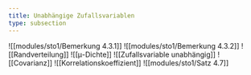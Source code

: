 ```yaml
---
title: Unabhängige Zufallsvariablen
type: subsection
---
```


![[modules/sto1/Bemerkung 4.3.1]]
![[modules/sto1/Bemerkung 4.3.2]]
![[Randverteilung]]
![[μ-Dichte]]
![[Zufallsvariable unabhängig]]
![[Covarianz]]
![[Korrelationskoeffizient]]
![[modules/sto1/Satz 4.7]]